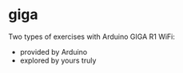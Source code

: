 # giga
Two types of exercises with Arduino GIGA R1 WiFi:
- provided by Arduino
- explored by yours truly
